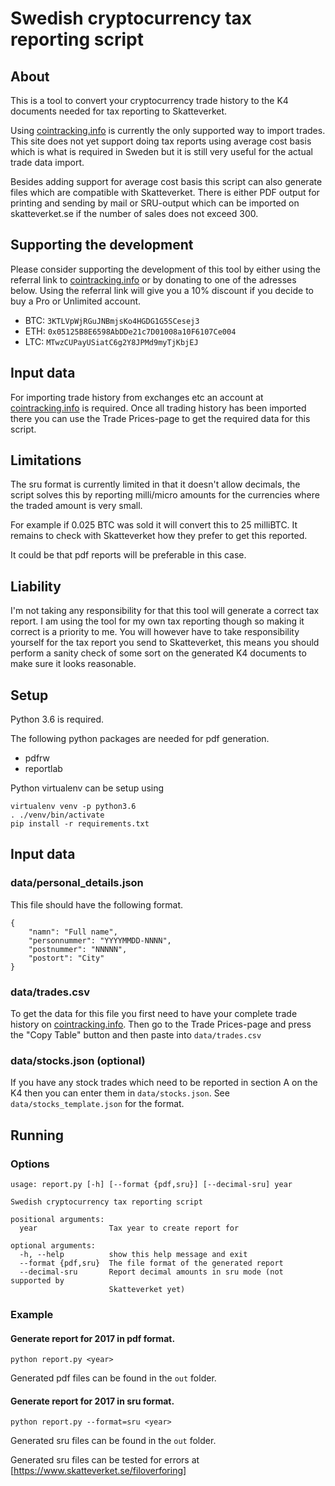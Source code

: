 # Swedish cryptocurrency tax reporting script

## About

This is a tool to convert your cryptocurrency trade history to the K4 documents needed
for tax reporting to Skatteverket.

Using [cointracking.info](https://cointracking.info?ref=D611015) is currently the
only supported way to import trades. This site does not yet support doing tax
reports using average cost basis which is what is required in Sweden but
it is still very useful for the actual trade data import.

Besides adding support for average cost basis this script can also generate files
which are compatible with Skatteverket. There is either PDF output for printing and
sending by mail or SRU-output which can be imported on skatteverket.se if the number
of sales does not exceed 300.

## Supporting the development

Please consider supporting the development of this tool by either using
the referral link to [cointracking.info](https://cointracking.info?ref=D611015)
or by donating to one of the adresses below. Using the referral link
will give you a 10% discount if you decide to buy a Pro or Unlimited account.

* BTC: `3KTLVpWjRGuJNBmjsKo4HGDG1G5SCesej3`
* ETH: `0x05125B8E6598AbDDe21c7D01008a10F6107Ce004`
* LTC: `MTwzCUPayUSiatC6g2Y8JPMd9myTjKbjEJ`

## Input data

For importing trade history from exchanges etc an account at
[cointracking.info](https://cointracking.info?ref=D611015) is required.
Once all trading history has been imported there you can use the
Trade Prices-page to get the required data for this script.

## Limitations

The sru format is currently limited in that it doesn't allow
decimals, the script solves this by reporting milli/micro amounts for the
currencies where the traded amount is very small.

For example if 0.025 BTC was sold it will convert this to 25 milliBTC. It
remains to check with Skatteverket how they prefer to get this reported.

It could be that pdf reports will be preferable in this case.

## Liability

I'm not taking any responsibility for that this tool will generate a
correct tax report. I am using the tool for my own tax reporting though
so making it correct is a priority to me. You will however have to
take responsibility yourself for the tax report you send to
Skatteverket, this means you should perform a sanity check of some sort
on the generated K4 documents to make sure it looks reasonable.

## Setup

Python 3.6 is required.

The following python packages are needed for pdf generation.

* pdfrw
* reportlab

Python virtualenv can be setup using

```
virtualenv venv -p python3.6
. ./venv/bin/activate
pip install -r requirements.txt
```

## Input data

### data/personal_details.json

This file should have the following format.

```
{
	"namn": "Full name",
	"personnummer": "YYYYMMDD-NNNN",
	"postnummer": "NNNNN",
	"postort": "City"
}
```

### data/trades.csv

To get the data for this file you first need to have your complete trade history
on [cointracking.info](https://cointracking.info?ref=D611015). Then go to the
Trade Prices-page and press the "Copy Table" button and then paste into
`data/trades.csv`

### data/stocks.json (optional)

If you have any stock trades which need to be reported in section A on the K4 then you can
enter them in `data/stocks.json`. See `data/stocks_template.json` for the format.

## Running

### Options

```
usage: report.py [-h] [--format {pdf,sru}] [--decimal-sru] year

Swedish cryptocurrency tax reporting script

positional arguments:
  year                Tax year to create report for

optional arguments:
  -h, --help          show this help message and exit
  --format {pdf,sru}  The file format of the generated report
  --decimal-sru       Report decimal amounts in sru mode (not supported by
                      Skatteverket yet)
```

### Example

#### Generate report for 2017 in pdf format.

```
python report.py <year>
```

Generated pdf files can be found in the ```out``` folder.

#### Generate report for 2017 in sru format.

```
python report.py --format=sru <year>
```

Generated sru files can be found in the ```out``` folder.

Generated sru files can be tested for errors at [https://www.skatteverket.se/filoverforing]
